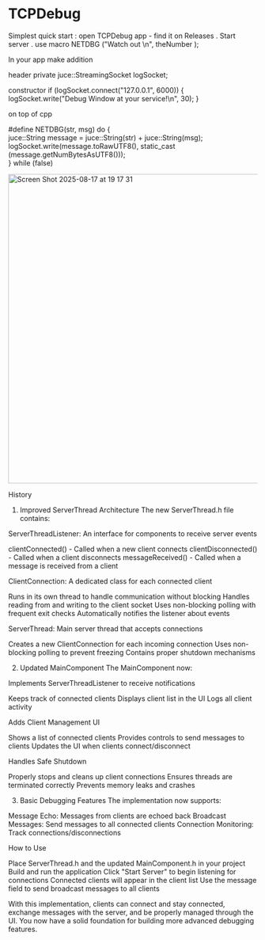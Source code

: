 # TCPDebug



Simplest quick start : open TCPDebug app - find it on Releases . Start server . use macro 
NETDBG ("Watch out \n", theNumber );

In your app make addition 

header private 
juce::StreamingSocket logSocket;

constructor
    if (logSocket.connect("127.0.0.1", 6000))
    {
        logSocket.write("Debug Window at your service!\n", 30);
    }

on top of cpp 

 #define NETDBG(str, msg) do { \
     juce::String message = juce::String(str) + juce::String(msg); \
     logSocket.write(message.toRawUTF8(), static_cast<int> (message.getNumBytesAsUTF8())); \
 } while (false)
 
<img width="809" height="625" alt="Screen Shot 2025-08-17 at 19 17 31" src="https://github.com/user-attachments/assets/f52601aa-feed-46d3-9cf9-2f0f7918d6ff" />


History

1. Improved ServerThread Architecture
The new ServerThread.h file contains:

ServerThreadListener: An interface for components to receive server events

clientConnected() - Called when a new client connects
clientDisconnected() - Called when a client disconnects
messageReceived() - Called when a message is received from a client


ClientConnection: A dedicated class for each connected client

Runs in its own thread to handle communication without blocking
Handles reading from and writing to the client socket
Uses non-blocking polling with frequent exit checks
Automatically notifies the listener about events


ServerThread: Main server thread that accepts connections

Creates a new ClientConnection for each incoming connection
Uses non-blocking polling to prevent freezing
Contains proper shutdown mechanisms



2. Updated MainComponent
The MainComponent now:

Implements ServerThreadListener to receive notifications

Keeps track of connected clients
Displays client list in the UI
Logs all client activity


Adds Client Management UI

Shows a list of connected clients
Provides controls to send messages to clients
Updates the UI when clients connect/disconnect


Handles Safe Shutdown

Properly stops and cleans up client connections
Ensures threads are terminated correctly
Prevents memory leaks and crashes



3. Basic Debugging Features
The implementation now supports:

Message Echo: Messages from clients are echoed back
Broadcast Messages: Send messages to all connected clients
Connection Monitoring: Track connections/disconnections

How to Use

Place ServerThread.h and the updated MainComponent.h in your project
Build and run the application
Click "Start Server" to begin listening for connections
Connected clients will appear in the client list
Use the message field to send broadcast messages to all clients

With this implementation, clients can connect and stay connected, exchange messages with the server, and be properly managed through the UI. You now have a solid foundation for building more advanced debugging features.
